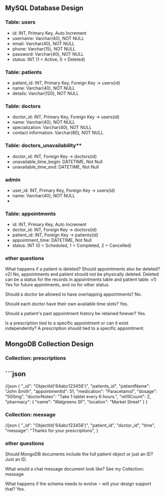 ## MySQL Database Design

### Table: users
- id: INT, Primary Key, Auto Increment
- username: Varchar(40), NOT NULL
- email: Varchar(40), NOT NULL
- phone: Varchar(15), NOT NULL
- password: Varchar(40), NOT NULL
- status: INT (1 = Active, 0 = Deleted)

### Table: patients
- patient_id: INT, Primary Key, Foreign Key → users(id)
- name: Varchar(40), NOT NULL
- details: Varchar(120), NOT NULL

### Table: doctors
- doctor_id: INT, Primary Key, Foreign Key → users(id)
- name: Varchar(40), NOT NULL
- specialization: Varchar(40), NOT NULL
- contact information: Varchar(80), NOT NULL

### Table: doctors_unavailability**
- doctor_id: INT, Foreign Key → doctors(id)
- unavailable_time_begin: DATETIME, Not Null
- unavailable_time_end: DATETIME, Not Null

### admin
- user_id: INT, Primary Key, Foreign Key → users(id)
- name: Varchar(40), NOT NULL
- 
### Table: appointments
- id: INT, Primary Key, Auto Increment
- doctor_id: INT, Foreign Key → doctors(id)
- patient_id: INT, Foreign Key → patients(id)
- appointment_time: DATETIME, Not Null
- status: INT (0 = Scheduled, 1 = Completed, 2 = Cancelled)

### other questions
What happens if a patient is deleted? Should appointments also be deleted?
v2) No, appointments and patient should not be physically deleted. Deleted can be a status for the records in appointments table and patient table.
v1) Yes for future appintments, and no for other status.

Should a doctor be allowed to have overlapping appointments?
No.

Should each doctor have their own available time slots?
Yes.

Should a patient's past appointment history be retained forever?
Yes.

Is a prescription tied to a specific appointment or can it exist independently?
A prescription should tied to a specific appointment.



## MongoDB Collection Design


### Collection: prescriptions
## ```json
//json
{
"_id": "ObjectId('64abc123456')",
"patients_id",
"patientName": "John Smith",
"appointmentId": 51,
"medication": "Paracetamol",
"dosage": "500mg",
"doctorNotes": "Take 1 tablet every 6 hours.",
"refillCount": 2,
"pharmacy": 
	{
		"name": "Walgreens SF",
		"location": "Market Street"
	}
}


### Collection: message
//json
{
"_id": "ObjectId('64abc123456')",
"patient_id",
"doctor_id",
"time",
"message": "Thanks for your prescriptions",
}


### other questions
Should MongoDB documents include the full patient object or just an ID?
Just an ID.

What would a chat message document look like?
See my Collection: message

What happens if the schema needs to evolve ‒ will your design support that?
Yes.
